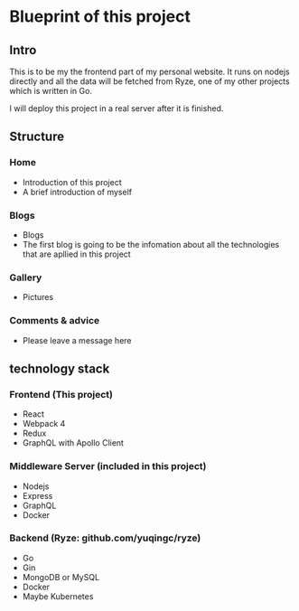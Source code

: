 # Blueprint of this project

## Intro

This is to be my the frontend part of my personal website. It runs on nodejs directly and all the data will be fetched from Ryze, one of my other projects which is written in Go.

I will deploy this project in a real server after it is finished.

## Structure

### Home
- Introduction of this project
- A brief introduction of myself

### Blogs
- Blogs
- The first blog is going to be the infomation about all the technologies that are apllied in this project

### Gallery
- Pictures

### Comments & advice
- Please leave a message here

## technology stack

### Frontend (This project)
- React
- Webpack 4
- Redux
- GraphQL with Apollo Client

### Middleware Server (included in this project)
- Nodejs
- Express
- GraphQL
- Docker

### Backend (Ryze: github.com/yuqingc/ryze)
- Go
- Gin
- MongoDB or MySQL
- Docker
- Maybe Kubernetes
